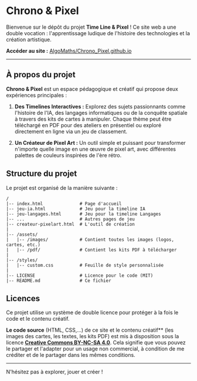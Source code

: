 # Chrono & Pixel


Bienvenue sur le dépôt du projet **Time Line & Pixel** ! Ce site web a une double vocation : l'apprentissage ludique de l'histoire des technologies et la création artistique.

**Accéder au site :** [AlgoMaths/Chrono_Pixel.github.io](https://Algomaths.github.io/Chrono_Pixel/) 

---

## À propos du projet

**Chrono & Pixel** est un espace pédagogique et créatif qui propose deux expériences principales :

1.  **Des Timelines Interactives :** Explorez des sujets passionnants comme l'histoire de l'IA, des langages informatiques ou de la conquête spatiale à travers des kits de cartes à manipuler. Chaque thème peut être téléchargé en PDF pour des ateliers en présentiel ou exploré directement en ligne via un jeu de classement.

2.  **Un Créateur de Pixel Art :** Un outil simple et puissant pour transformer n'importe quelle image en une œuvre de pixel art, avec différentes palettes de couleurs inspirées de l'ère rétro.

## Structure du projet

Le projet est organisé de la manière suivante :

```
/
|-- index.html              # Page d'accueil
|-- jeu-ia.html             # Jeu pour la timeline IA
|-- jeu-langages.html       # Jeu pour la timeline Langages
|-- ...                     # Autres pages de jeu
|-- createur-pixelart.html  # L'outil de création
|
|-- /assets/
|   |-- /images/            # Contient toutes les images (logos, cartes, etc.)
|   |-- /pdf/               # Contient les kits PDF à télécharger
|
|-- /styles/
|   |-- custom.css          # Feuille de style personnalisée
|
|-- LICENSE                 # Licence pour le code (MIT)
|-- README.md               # Ce fichier
```

## Licences

Ce projet utilise un système de double licence pour protéger à la fois le code et le contenu créatif.

**Le code source** (HTML, CSS,...) de ce site et le contenu créatif** (les images des cartes, les textes, les kits PDF) est mis à disposition sous la licence **[Creative Commons BY-NC-SA 4.0](https://creativecommons.org/licenses/by-nc-sa/4.0/deed.fr)**. Cela signifie que vous pouvez le partager et l'adapter pour un usage non commercial, à condition de me créditer et de le partager dans les mêmes conditions.

---

N'hésitez pas à explorer, jouer et créer !
